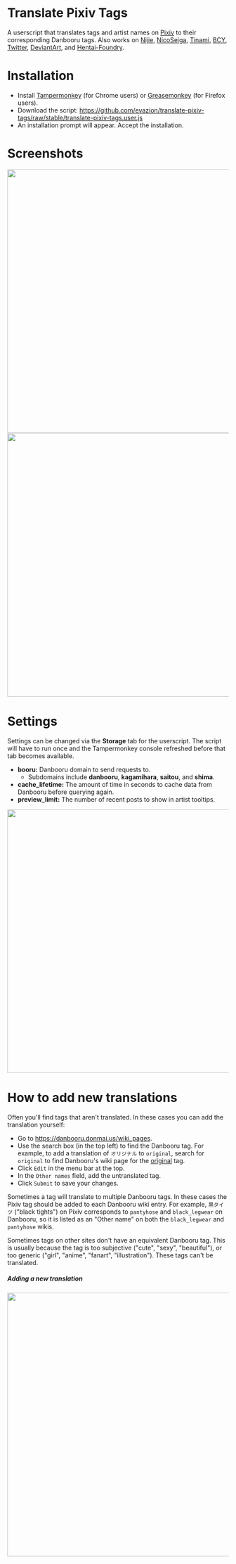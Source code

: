 # Translate Pixiv Tags

A userscript that translates tags and artist names on
[Pixiv](https://www.pixiv.net) to their corresponding Danbooru tags. Also works
on [Nijie](https://nijie.info), [NicoSeiga](https://seiga.nicovideo.jp),
[Tinami](https://www.tinami.com), [BCY](https://bcy.net),
[Twitter](https://twitter.com), [DeviantArt](https://www.deviantart.com), and
[Hentai-Foundry](https://www.hentai-foundry.com).

# Installation

* Install [Tampermonkey](https://tampermonkey.net/) (for Chrome users) or [Greasemonkey](https://addons.mozilla.org/en-US/firefox/addon/greasemonkey/) (for Firefox users).
* Download the script: https://github.com/evazion/translate-pixiv-tags/raw/stable/translate-pixiv-tags.user.js
* An installation prompt will appear. Accept the installation.

# Screenshots

<img width="600" src="https://user-images.githubusercontent.com/8430473/32701834-3b127f76-c7a2-11e7-99b5-bb4fac0a09ee.png">
<img width="600" src="https://user-images.githubusercontent.com/8430473/38178147-f266d652-35d1-11e8-89c7-80730fcae865.png">

# Settings

Settings can be changed via the **Storage** tab for the userscript. The script will have to run once and the Tampermonkey console refreshed before that tab becomes available.

* **booru:** Danbooru domain to send requests to.
  * Subdomains include **danbooru**, **kagamihara**, **saitou**, and **shima**.
* **cache_lifetime:** The amount of time in seconds to cache data from Danbooru before querying again.
* **preview_limit:** The number of recent posts to show in artist tooltips.

<img width="600" src="https://user-images.githubusercontent.com/21149935/53772259-99ef6700-3e9a-11e9-9c5f-c31ad6aa6e87.png">

# How to add new translations

Often you'll find tags that aren't translated. In these cases you can add the translation yourself:

* Go to https://danbooru.donmai.us/wiki_pages.
* Use the search box (in the top left) to find the Danbooru tag. For example, to add a translation of `オリジナル` to `original`, search for `original` to find Danbooru's wiki page for the [original](https://danbooru.donmai.us/wiki_pages?title=original) tag.
* Click `Edit` in the menu bar at the top.
* In the `Other names` field, add the untranslated tag.
* Click `Submit` to save your changes.

Sometimes a tag will translate to multiple Danbooru tags. In these cases the Pixiv tag should be added to each Danbooru wiki entry. For example, `黒タイツ` ("black tights") on Pixiv corresponds to `pantyhose` and `black_legwear` on Danbooru, so it is listed as an "Other name" on both the `black_legwear` and `pantyhose` wikis.

Sometimes tags on other sites don't have an equivalent Danbooru tag. This is usually because the tag is too subjective ("cute", "sexy", "beautiful"), or too generic ("girl", "anime", "fanart", "illustration"). These tags can't be translated.

##### Adding a new translation
<img width="600" src="https://user-images.githubusercontent.com/8430473/51077237-2e8ed300-1669-11e9-8b0b-88a51804a9d3.png">
